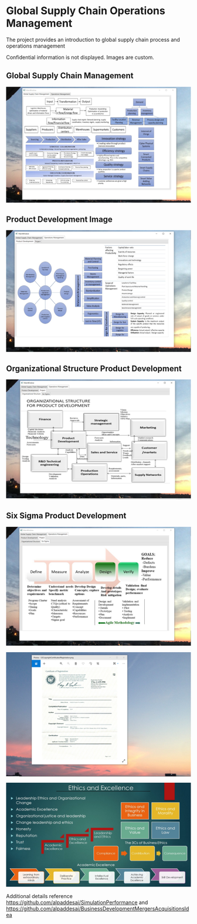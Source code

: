 # Global Supply Chain Operations Management

The project provides an introduction to global supply chain process and operations management

Confidential information is not displayed. Images are custom.

## Global Supply Chain Management
![image](GlobalSupplyChainMgmt.png)

## Product Development Image
![image](ProductDevelopmentImage.png)

## Organizational Structure Product Development
![image](OrganizationalStructureProductDevelopment.png)

## Six Sigma Product Development
![image](SixSigma.png)

![image](USCopyrightCertificate.png)

![image](Ethics.jpg)

Additional details reference https://github.com/alpaddesai/SimulationPerformance and https://github.com/alpaddesai/BusinessDevelopmentMergersAcquisitionsIdea

